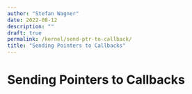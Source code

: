 ```yaml
---
author: "Stefan Wagner"
date: 2022-08-12
description: ""
draft: true
permalink: /kernel/send-ptr-to-callback/
title: "Sending Pointers to Callbacks"
---
```


# Sending Pointers to Callbacks
